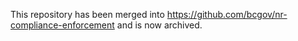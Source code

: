 This repository has been merged into https://github.com/bcgov/nr-compliance-enforcement and is now archived.
